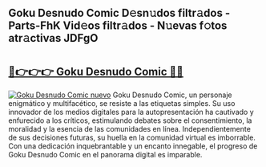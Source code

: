 ## Goku Desnudo Comic D𝚎sn𝚞dos filtr𝚊dos - Parts-FhK Vid𝚎os filtr𝚊dos - N𝚞evas f𝚘tos atr𝚊ctivas JDFgO

# <h2><a href="http://mb12xf3.tromn.icu/?c=Goku+Desnudo+Comic">🔗👉👉👉 Goku Desnudo Comic 🔗🔗</a></h2>

[![Goku Desnudo Comic nuevo](https://i.imgur.com/pEAQMta.gif)](http://mb12xf3.tromn.icu/?c=Goku+Desnudo+Comic)
Goku Desnudo Comic, un personaje enigmático y multifacético, se resiste a las etiquetas simples. Su uso innovador de los medios digitales para la autopresentación ha cautivado y enfurecido a los críticos, estimulando debates sobre el consentimiento, la moralidad y la esencia de las comunidades en línea. Independientemente de sus decisiones futuras, su huella en la comunidad virtual es imborrable. Con una dedicación inquebrantable y un encanto innegable, el progreso de Goku Desnudo Comic en el panorama digital es imparable.
